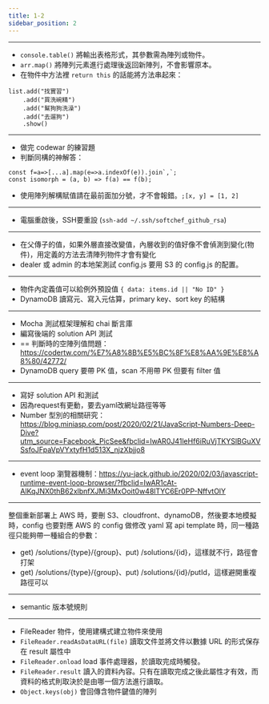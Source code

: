 ```yaml
---
title: 1-2
sidebar_position: 2
---
```

------------------------
* `console.table()` 將輸出表格形式，其參數需為陣列或物件。
* `arr.map()` 將陣列元素進行處理後返回新陣列，不會影響原本。
* 在物件中方法裡 `return this` 的話能將方法串起來：



```
list.add("找實習")
    .add("買洗碗精")
    .add("幫狗狗洗澡")
    .add("去遛狗")
    .show()
```

------------------------
* 做完 codewar 的練習題
* 判斷同構的神解答：

```
const f=a=>[...a].map(e=>a.indexOf(e)).join`,`; 
const isomorph = (a, b) => f(a) == f(b);
```

* 使用陣列解構賦值請在最前面加分號，才不會報錯。`;[x, y] = [1, 2]`

------------------------
* 電腦重啟後，SSH要重設 (`ssh-add ~/.ssh/softchef_github_rsa`)

------------------------
* 在父傳子的值，如果外層直接改變值，內層收到的值好像不會偵測到變化(物件)，用定義的方法去清陣列物件才會有變化
*  dealer 或 admin 的本地架測試 config.js 要用 S3 的 config.js 的配置。

------------------------
* 物件內定義值可以給例外預設值 `{ data: items.id || "No ID" }`
* DynamoDB 讀寫元、寫入元估算，primary key、sort key 的結構

------------------------
* Mocha 測試框架理解和 chai 斷言庫
* 編寫後端的 solution API 測試
* == 判斷時的空陣列值問題：https://codertw.com/%E7%A8%8B%E5%BC%8F%E8%AA%9E%E8%A8%80/42772/
* DynamoDB query 要帶 PK 值，scan 不用帶 PK 但要有 filter 值

------------------------
* 寫好 solution API 和測試
* 因為request有更動，要去yaml改網址路徑等等
* Number 型別的相關研究：https://blog.miniasp.com/post/2020/02/21/JavaScript-Numbers-Deep-Dive?utm_source=Facebook_PicSee&fbclid=IwAR0J41leHf6iRuVjTKYSlBGuXVSsfoJFpaVpVYxtyfH1d513X_njzXbjjo8

------------------------
* event loop 瀏覽器機制：https://yu-jack.github.io/2020/02/03/javascript-runtime-event-loop-browser/?fbclid=IwAR1cAt-AlKqJNX0thB62xlbnfXJMi3MxOoit0w48lTYC6Er0PP-NffvtOlY

------------------------
整個重新部署上 AWS 時，要刪 S3、cloudfront、dynamoDB，然後要本地模擬時，config 也要對應 AWS 的 config 做修改
yaml 寫 api template 時，同一種路徑只能夠帶一種組合的參數：

* get) /solutions/{type}/{group}、put) /solutions/{id}，這樣就不行，路徑會打架
* get) /solutions/{type}/{group}、put) /solutions/{id}/putId，這樣避開重複路徑可以

------------------------
* semantic 版本號規則

------------------------
* FileReader 物件，使用建構式建立物件來使用
* `FileReader.readAsDataURL(file)` 讀取文件並將文件以數據 URL 的形式保存在 result 屬性中
* `FileReader.onload`  load 事件處理器，於讀取完成時觸發。
* `FileReader.result` 讀入的資料內容。只有在讀取完成之後此屬性才有效，而資料的格式則取決於是由哪一個方法進行讀取。
* `Object.keys(obj)` 會回傳含物件鍵值的陣列

